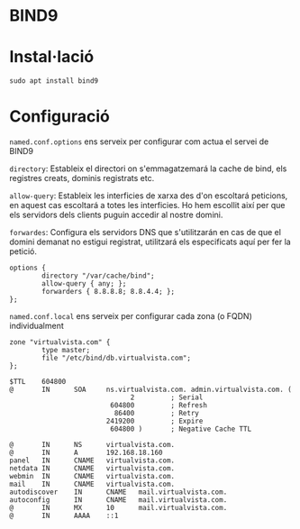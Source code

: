 # BIND9
# Instal·lació
```console
sudo apt install bind9
```
# Configuració
`named.conf.options` ens serveix per configurar com actua el servei de BIND9

`directory`: Estableix el directori on s'emmagatzemará la cache de bind, els registres creats, dominis registrats etc.

`allow-query`: Estableix les interficies de xarxa des d'on escoltará peticions, en aquest cas escoltará a totes les interficies. Ho hem escollit així per que els servidors dels clients puguin accedir al nostre domini.

`forwardes`: Configura els servidors DNS que s'utilitzarán en cas de que el domini demanat no estigui registrat, utilitzará els especificats aquí per fer la petició.

```bind
options {
        directory "/var/cache/bind";
        allow-query { any; };
        forwarders { 8.8.8.8; 8.8.4.4; };
};
```

`named.conf.local` ens serveix per configurar cada zona (o FQDN) individualment
```bind
zone "virtualvista.com" {
        type master;
        file "/etc/bind/db.virtualvista.com";
};
```

```bind
$TTL    604800
@       IN      SOA     ns.virtualvista.com. admin.virtualvista.com. (
                              2         ; Serial
                         604800         ; Refresh
                          86400         ; Retry
                        2419200         ; Expire
                         604800 )       ; Negative Cache TTL

@       IN      NS      virtualvista.com.
@       IN      A       192.168.18.160
panel   IN      CNAME   virtualvista.com.
netdata IN      CNAME   virtualvista.com.
webmin  IN      CNAME   virtualvista.com.
mail    IN      CNAME   virtualvista.com.
autodiscover    IN      CNAME   mail.virtualvista.com.
autoconfig      IN      CNAME   mail.virtualvista.com.
@       IN      MX      10      mail.virtualvista.com.
@       IN      AAAA    ::1
```
